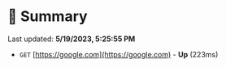 # 📖 Summary
Last updated: **5/19/2023, 5:25:55 PM**

- `GET` [https://google.com](https://google.com) - **Up** (223ms)
